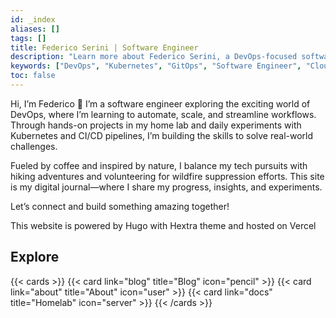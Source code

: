 ```yaml
---
id: _index
aliases: []
tags: []
title: Federico Serini | Software Engineer
description: "Learn more about Federico Serini, a DevOps-focused software engineer passionate about Kubernetes, GitOps, and cloud automation."
keywords: ["DevOps", "Kubernetes", "GitOps", "Software Engineer", "Cloud Automation"]
toc: false
---
```


Hi, I’m Federico 👋 I’m a software engineer exploring the exciting world of DevOps, where I’m learning to automate, scale, and streamline workflows. Through hands-on projects in my home lab and daily experiments with Kubernetes and CI/CD pipelines, I’m building the skills to solve real-world challenges.

Fueled by coffee and inspired by nature, I balance my tech pursuits with hiking adventures and volunteering for wildfire suppression efforts. This site is my digital journal—where I share my progress, insights, and experiments.

Let’s connect and build something amazing together!

This website is powered by Hugo with Hextra theme and hosted on Vercel

## Explore

{{< cards >}}
  {{< card link="blog" title="Blog" icon="pencil" >}}
  {{< card link="about" title="About" icon="user" >}}
  {{< card link="docs" title="Homelab" icon="server" >}}
{{< /cards >}}

<div>
  <script> window.va = window.va || function () { (window.vaq = window.vaq || []).push(arguments); };</script>
  <script defer src="/_vercel/insights/script.js"></script>
</div>
